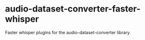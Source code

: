 # audio-dataset-converter-faster-whisper
Faster whisper plugins for the audio-dataset-converter library.
